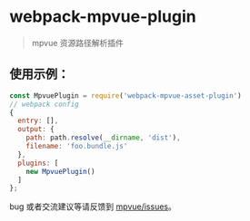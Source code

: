 # webpack-mpvue-plugin

> mpvue 资源路径解析插件

## 使用示例：

```js
const MpvuePlugin = require('webpack-mpvue-asset-plugin')
// webpack config
{
  entry: [],
  output: {
    path: path.resolve(__dirname, 'dist'),
    filename: 'foo.bundle.js'
  },
  plugins: [
    new MpvuePlugin()
  ]
};
```

bug 或者交流建议等请反馈到 [mpvue/issues](https://github.com/Meituan-Dianping/mpvue/issues)。